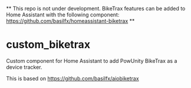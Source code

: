 ** This repo is not under development. BikeTrax features can be added to Home Assistant with the following component: https://github.com/basilfx/homeassistant-biketrax **


# custom_biketrax

Custom component for Home Assistant to add PowUnity BikeTrax as a device tracker.

This is based on https://github.com/basilfx/aiobiketrax
